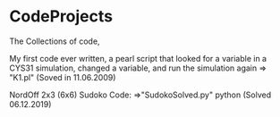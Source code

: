 # CodeProjects
The Collections of code, 

My first code ever written, a pearl script that looked for a variable in a CYS31 simulation, changed a variable, and run the simulation again
  => "K1.pl" (Soved in 11.06.2009)
  
NordOff 2x3 (6x6) Sudoko Code: 
  =>"SudokoSolved.py" python (Solved 06.12.2019) 

